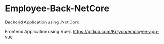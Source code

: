 # Employee-Back-NetCore
Backend Application using .Net Core

Frontend Application using Vuejs
https://github.com/Kreyco/employee-app-vue
